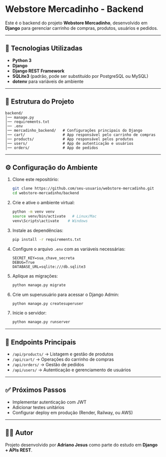 # Webstore Mercadinho - Backend

Este é o backend do projeto **Webstore Mercadinho**, desenvolvido em **Django** para gerenciar carrinho de compras, produtos, usuários e pedidos.

---

## 🚀 Tecnologias Utilizadas
- **Python 3**
- **Django**
- **Django REST Framework**
- **SQLite3** (padrão, pode ser substituído por PostgreSQL ou MySQL)
- **dotenv** para variáveis de ambiente

---

## 📂 Estrutura do Projeto

```
backend/
│── manage.py
│── requirements.txt
│── .env
│── mercadinho_backend/   # Configurações principais do Django
│── cart/                 # App responsável pelo carrinho de compras
│── products/             # App responsável pelos produtos
│── users/                # App de autenticação e usuários
│── orders/               # App de pedidos
```

---

## ⚙️ Configuração do Ambiente

1. Clone este repositório:
   ```bash
   git clone https://github.com/seu-usuario/webstore-mercadinho.git
   cd webstore-mercadinho/backend
   ```

2. Crie e ative o ambiente virtual:
   ```bash
   python -m venv venv
   source venv/bin/activate   # Linux/Mac
   venv\Scripts\activate    # Windows
   ```

3. Instale as dependências:
   ```bash
   pip install -r requirements.txt
   ```

4. Configure o arquivo `.env` com as variáveis necessárias:
   ```env
   SECRET_KEY=sua_chave_secreta
   DEBUG=True
   DATABASE_URL=sqlite:///db.sqlite3
   ```

5. Aplique as migrações:
   ```bash
   python manage.py migrate
   ```

6. Crie um superusuário para acessar o Django Admin:
   ```bash
   python manage.py createsuperuser
   ```

7. Inicie o servidor:
   ```bash
   python manage.py runserver
   ```

---

## 📌 Endpoints Principais

- `/api/products/` → Listagem e gestão de produtos
- `/api/cart/` → Operações do carrinho de compras
- `/api/orders/` → Gestão de pedidos
- `/api/users/` → Autenticação e gerenciamento de usuários

---

## ✅ Próximos Passos
- Implementar autenticação com JWT
- Adicionar testes unitários
- Configurar deploy em produção (Render, Railway, ou AWS)

---

## 👨‍💻 Autor
Projeto desenvolvido por **Adriano Jesus** como parte do estudo em **Django + APIs REST**.
